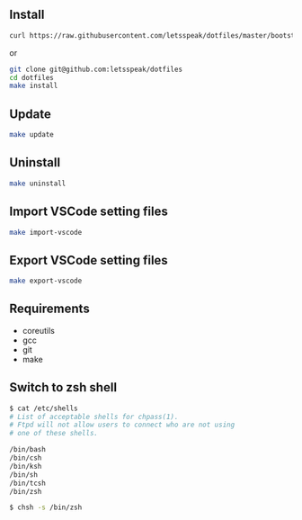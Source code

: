 ## Install

```sh
curl https://raw.githubusercontent.com/letsspeak/dotfiles/master/bootstrap.sh | PREFIX=PATH_TO_DIR bash
```

or

```sh
git clone git@github.com:letsspeak/dotfiles
cd dotfiles
make install
```

## Update

```sh
make update
```

## Uninstall

```sh
make uninstall
```

## Import VSCode setting files

```sh
make import-vscode
```

## Export VSCode setting files

```sh
make export-vscode
```

## Requirements

* coreutils
* gcc
* git
* make

## Switch to zsh shell

```sh
$ cat /etc/shells
# List of acceptable shells for chpass(1).
# Ftpd will not allow users to connect who are not using
# one of these shells.

/bin/bash
/bin/csh
/bin/ksh
/bin/sh
/bin/tcsh
/bin/zsh

$ chsh -s /bin/zsh

```

